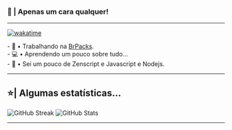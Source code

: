 ### 👋 | Apenas um cara qualquer!
---
[![wakatime](https://wakatime.com/badge/user/b63b8d81-47de-48a0-bc20-14c5864fdb07.svg)](https://wakatime.com/@b63b8d81-47de-48a0-bc20-14c5864fdb07) 

<p align="left"> 
  - 🦺 • Trabalhando na <a href="https://www.brpacks.com">BrPacks</a>.<br>
  - 💻 • Aprendendo um pouco sobre tudo...<br>
  - 🔑 • Sei um pouco de Zenscript e Javascript e Nodejs.
</p>

---

## ⭐| Algumas estatísticas...
![GitHub Streak](http://github-readme-streak-stats.herokuapp.com?user=MarceloGames000&theme=dracula&hide_border=true&ring=0E0DDD&sideLabels=11DDB5&background=417DBBDC&stroke=1700DD&fire=DD8C21&dates=91A8DD&currStreakLabel=40DDC5&currStreakNum=38C1FF&sideNums=6CDD9E)
![GitHub Stats](https://github-readme-stats.vercel.app/api?username=marcelogames000&show_icons=true&theme=dracula&line_height=27)

---

